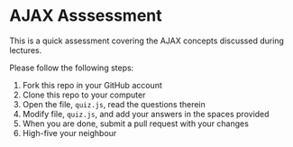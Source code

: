 # AJAX Asssessment

This is a quick assessment covering the AJAX concepts discussed during lectures.

Please follow the following steps:

1. Fork this repo in your GitHub account
1. Clone this repo to your computer
1. Open the file, `quiz.js`, read the questions therein
1. Modify file, `quiz.js`, and add your answers in the spaces provided
1. When you are done, submit a pull request with your changes
1. High-five your neighbour
